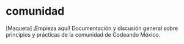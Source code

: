 # comunidad
[Maqueta] ¡Empieza aquí! Documentación y discusión general sobre principios y prácticas de la comunidad de Codeando México. 
